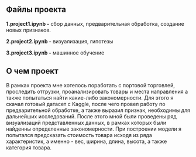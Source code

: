 ## Файлы проекта 
__1.project1.ipynb -__ сбор данных, предварительная обработка, создание новых признаков.

__2.project2.ipynb -__ визуализация, гипотезы

__3.project3.ipynb -__ машинное обучение

## О чем проект
В рамках проекта мне хотелось поработать с портовой торговлей, проследить отгрузки, проанализировать товары и места направления а также попытаться найти какие-либо закономерности. 
Для этого я скачал готовый датасет с Kaggle, после чего провел работу по предварительной обработке, а также выразил признак, необходимы для дальнейших исследований. После этого мной были проведены ряд
визуализаций представленных данных, в рамках которых были найденны определенные закономерности. При построении модели я попытался предсказать стоимость товара исходя из ряда характеристик, а именно - вес,
ширина, длина, высота, а также категория товара.
